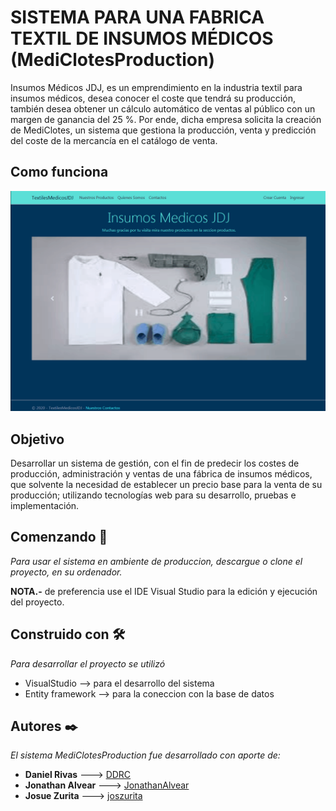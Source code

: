 
# SISTEMA PARA UNA FABRICA TEXTIL DE INSUMOS MÉDICOS (MediClotesProduction)

Insumos Médicos JDJ, es un emprendimiento en la industria textil para insumos médicos, desea conocer el coste que tendrá su producción, también desea obtener un cálculo automático de ventas al público con un margen de ganancia del 25 %. Por ende, dicha empresa solicita la creación de MediClotes, un sistema que gestiona la producción, venta y predicción del coste de la mercancía en el catálogo de venta. 

## Como funciona

![Peque demostracion de como funciona la  aplicacion hasta el momento](https://github.com/DDRC/PROYECTO-INTEGRADOR-3/blob/master/TextilesMedicosJDJ/TextilesMedicosJDJ/wwwroot/Media/images/Avance%20Proyecto.gif "que triste:´(")


## Objetivo

Desarrollar un sistema de gestión, con el fin de predecir los costes de producción, administración y ventas de una fábrica de insumos médicos, que solvente la necesidad de establecer un precio base para la venta de su producción; utilizando tecnologías web para su desarrollo, pruebas e implementación.

## Comenzando 🚀
_Para usar el sistema en ambiente de produccion, descargue o clone el proyecto, en su ordenador._

**NOTA.-** de preferencia use el IDE Visual Studio para la edición y ejecución del proyecto.

## Construido con 🛠

_Para desarrollar el proyecto se utilizó_

* VisualStudio --> para el desarrollo del sistema 
* Entity framework --> para la coneccion con la base de datos

## Autores ✒️

_El sistema MediClotesProduction fue desarrollado con aporte de:_

* **Daniel Rivas** ---> [DDRC](https://github.com/DDRC)
* **Jonathan Alvear** ---> [JonathanAlvear](https://github.com/JonathanAlvear)
* **Josue Zurita** ---> [joszurita](https://github.com/joszurita)



